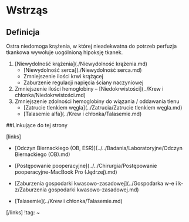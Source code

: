# Wstrząs



## Definicja

Ostra niedomoga krążenia, w której nieadekwatna do potrzeb perfuzja tkankowa wywołuje uogólnioną hipoksję tkanek.

1. [Niewydolność krążenia](./Niewydolność krążenia.md)
   - [Niewydolność serca](./Niewydolność serca.md)
   - Zmniejszenie ilości krwi krążącej
   - Zaburzenie regulacji napięcia ściany naczyniowej
2. Zmniejszenie ilości hemoglobiny – [Niedokrwistości](../Krew i chłonka/Niedokrwistości.md)
3. Zmniejszenie zdolności hemoglobiny do wiązania / oddawania tlenu
   - [Zatrucie tlenkiem węgla](../Zatrucia/Zatrucie tlenkiem węgla.md)
   - [Talasemie alfa](../Krew i chłonka/Talasemie.md)



##Linkujące do tej strony

[links]

- [Odczyn Biernackiego (OB, ESR)](../../Badania/Laboratoryjne/Odczyn Biernackiego (OB).md)

- [Postępowanie pooperacyjne](../../Chirurgia/Postępowanie pooperacyjne-MacBook Pro (Jędrzej).md)

- [Zaburzenia gospodarki kwasowo-zasadowej](../Gospodarka w-e i k-z/Zaburzenia gospodarki kwasowo-zasadowej.md)

- [Talasemie](../Krew i chłonka/Talasemie.md)


[/links]
!tag:
~

